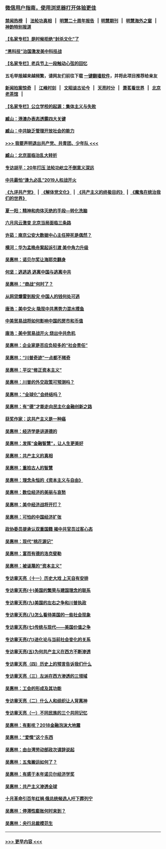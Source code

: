 ### [微信用户指南，使用浏览器打开体验更佳](https://github.com/gfw-breaker/banned-news1/blob/master/indexes/wechat-guide.md?t=0)
#### [禁闻热榜](热点新闻.md?t=0)  &nbsp;&nbsp;|&nbsp;&nbsp; [法轮功真相](https://github.com/gfw-breaker/truth/blob/master/README.md?t=0) &nbsp;&nbsp;|&nbsp;&nbsp; [明慧二十周年报告](https://github.com/gfw-breaker/mh-reports/blob/master/README.md?t=0) &nbsp;&nbsp;|&nbsp;&nbsp;[明慧期刊](https://github.com/gfw-breaker/mh-qikan) &nbsp;&nbsp;|&nbsp;&nbsp; [明慧海外之窗](https://github.com/gfw-breaker/mh-news/blob/master/README.md?t=0) &nbsp;&nbsp;|&nbsp;&nbsp; [神韵特别报道](https://github.com/gfw-breaker/mh-news/blob/master/shenyun.md?t=0)
#### [【名家专栏】是时候拒绝“封杀文化”了](../pages/nsc423/n11814093.md?t=02091433) 
#### [“黑科技”治国激发美中科技战](../pages/nsc423/n11638056.md?t=02091433) 
#### [【名家专栏】老兵节上一段触动心弦的回忆](../pages/nsc423/n11646016.md?t=02091433) 
#### 五毛举报越来越频繁，请网友们前往下载 [一键翻墙软件](https://github.com/gfw-breaker/ssr-accounts)，并将此项目推荐给亲友
#### [新闻拍案惊奇](https://github.com/gfw-breaker/banned-news1/blob/master/pages/link4.md) &nbsp;&nbsp;|&nbsp;&nbsp; [江峰时刻](https://github.com/gfw-breaker/banned-news1/blob/master/pages/link4.md) &nbsp;&nbsp;|&nbsp;&nbsp; [文昭谈古论今](https://github.com/gfw-breaker/banned-news1/blob/master/pages/link4.md) &nbsp;&nbsp;|&nbsp;&nbsp; [天亮时分](https://github.com/gfw-breaker/banned-news1/blob/master/pages/link4.md) &nbsp;&nbsp;|&nbsp;&nbsp; [萧茗看世界](https://github.com/gfw-breaker/banned-news1/blob/master/pages/link4.md) &nbsp;&nbsp;|&nbsp;&nbsp; [北京老茶馆](https://github.com/gfw-breaker/banned-news1/blob/master/pages/link4.md) &nbsp;&nbsp;|&nbsp;&nbsp; 
#### [【名家专栏】公立学校的起源：集体主义与失败](../pages/nsc423/n11601833.md?t=02091433) 
#### [臧山：港澳办表态透露四大关键](../pages/nsc423/n11421628.md?t=02091433) 
#### [臧山：中共缺乏管理开放社会的能力](../pages/nsc423/n11407457.md?t=02091433) 
#### [>>> 我要声明退出共产党、共青团、少年队 <<<](https://github.com/begood0513/goodnews/blob/master/quit/letter.md) 
#### [臧山：北京面临治乱大转折](../pages/nsc423/n11406895.md?t=02091433) 
#### [专访胡平：20年打压 法轮功屹立不倒意义深远](../pages/nsc423/n11398800.md?t=02091433) 
#### [中共最怕“逢九必乱”2019人权战开火](../pages/nsc423/n11385248.md?t=02091433) 
#### [《九评共产党》](https://github.com/begood0513/9ping.md/blob/master/README.md) &nbsp;|&nbsp; [《解体党文化》](../../../../jtdwh.md/blob/master/README.md)  &nbsp;|&nbsp; [《共产主义的终极目的》](../../../../gczydzjmd.md/blob/master/README.md) &nbsp;|&nbsp; [《魔鬼在统治我们的世界》](../../../../mgztzwmdsj.md/blob/master/README.md) 
#### [夏一阳：精神和肉体灭绝的手段—转化洗脑](../pages/nsc423/n11368250.md?t=02091433) 
#### [六月风云激变 北京当局面临三条路](../pages/nsc423/n11313668.md?t=02091433) 
#### [许茹：南京公安大数据中心主任猝死是偶然？](../pages/nsc423/n11064744.md?t=02091433) 
#### [横河：华为孟晚舟案起诉引渡 美中角力升级](../pages/nsc423/n11027230.md?t=02091433) 
#### [吴惠林：诺贝尔奖让海耶克翻身](../pages/nsc423/n10890049.md?t=02091433) 
#### [何坚：逃逃逃 逃离中国与逃离中共](../pages/nsc423/n10592891.md?t=02091433) 
#### [吴惠林：“商战”何时了？](../pages/nsc423/n10573558.md?t=02091433) 
#### [从网贷爆雷到股灾 中国人的钱何处可逃](../pages/nsc423/n10572800.md?t=02091433) 
#### [唐浩：美中交火 隐现中共黑势力混水摸鱼](../pages/nsc423/n10544040.md?t=02091433) 
#### [中美贸易战将如何影响中国的房市和币值](../pages/nsc423/n10543697.md?t=02091433) 
#### [唐浩：美中贸易战开火 烧出中共危机](../pages/nsc423/n10540126.md?t=02091433) 
#### [吴惠林：企业家是否应负较多的“社会责任”](../pages/nsc423/n10535022.md?t=02091433) 
#### [吴惠林：“川普奇迹”一点都不稀奇](../pages/nsc423/n10512808.md?t=02091433) 
#### [吴惠林：平议“修正资本主义”](../pages/nsc423/n10495724.md?t=02091433) 
#### [吴惠林：川普的外交政策可预测吗？](../pages/nsc423/n10462387.md?t=02091433) 
#### [吴惠林：“全球化”会终结吗？](../pages/nsc423/n10452838.md?t=02091433) 
#### [吴惠林：有“德”才能走向民主化金融创新之路](../pages/nsc423/n10432292.md?t=02091433) 
#### [获奖作家：这共产主义是一种癌](../pages/nsc423/n10431541.md?t=02091433) 
#### [吴惠林：经济学是讲道德的](../pages/nsc423/n10398014.md?t=02091433) 
#### [吴惠林：发挥“金融智慧”，让人生更美好](../pages/nsc423/n10375019.md?t=02091433) 
#### [吴惠林：共产主义的真相](../pages/nsc423/n10351394.md?t=02091433) 
#### [吴惠林：重拾古人的智慧](../pages/nsc423/n10337691.md?t=02091433) 
#### [吴惠林：理念永恒的《资本主义与自由》](../pages/nsc423/n10316274.md?t=02091433) 
#### [吴惠林：数位经济的美丽与哀愁](../pages/nsc423/n10292946.md?t=02091433) 
#### [吴惠林：美中经济战将开打？](../pages/nsc423/n10258825.md?t=02091433) 
#### [吴惠林：可怕的中国经济扩张](../pages/nsc423/n10219147.md?t=02091433) 
#### [政协委员提承认双重国籍 揭中共官员过客心态](../pages/nsc423/n10208809.md?t=02091433) 
#### [吴惠林：现代“桃花源记”](../pages/nsc423/n10185234.md?t=02091433) 
#### [吴惠林：富而有德的洛克斐勒](../pages/nsc423/n10142264.md?t=02091433) 
#### [吴惠林：被诬蔑的“资本主义”](../pages/nsc423/n10124816.md?t=02091433) 
#### [专访章天亮（十一）历史大戏 上天自有安排](../pages/nsc423/n10094905.md?t=02091433) 
#### [专访章天亮(十)美国的繁荣与建国理念的联系](../pages/nsc423/n10094899.md?t=02091433) 
#### [专访章天亮(九)美国的左右之争和川普执政](../pages/nsc423/n10094889.md?t=02091433) 
#### [专访章天亮(八)怎么看待美国的一些社会现象](../pages/nsc423/n10094857.md?t=02091433) 
#### [专访章天亮(七)传统与现代——美国价值之争](../pages/nsc423/n10093140.md?t=02091433) 
#### [专访章天亮(六)进化论与当前社会变化的关系](../pages/nsc423/n10092036.md?t=02091433) 
#### [专访章天亮(五)为何共产主义在西方不断渗透](../pages/nsc423/n10083620.md?t=02091433) 
#### [专访章天亮（四）历史上的预言告诉我们什么](../pages/nsc423/n10083606.md?t=02091433) 
#### [专访章天亮（三）左派在西方渗透的三领域](../pages/nsc423/n10081115.md?t=02091433) 
#### [吴惠林：工会的形成及其功能](../pages/nsc423/n10080633.md?t=02091433) 
#### [专访章天亮（二）什么人和组织让人背离神](../pages/nsc423/n10076637.md?t=02091433) 
#### [专访章天亮（一）不同民族的三个共同记忆](../pages/nsc423/n10074188.md?t=02091433) 
#### [吴惠林：有影呒？2018金融泡沫大地震](../pages/nsc423/n10040534.md?t=02091433) 
#### [吴惠林：“爱情”这个东西](../pages/nsc423/n10019423.md?t=02091433) 
#### [吴惠林：由台湾劳动部政次请辞说起](../pages/nsc423/n9979679.md?t=02091433) 
#### [吴惠林：五鬼搬运如何了？](../pages/nsc423/n9925338.md?t=02091433) 
#### [吴惠林：有感于本年诺贝尔经济学奖](../pages/nsc423/n9871883.md?t=02091433) 
#### [吴惠林：共产主义渗透全球](../pages/nsc423/n9812748.md?t=02091433) 
#### [十月革命引百年红祸 俄总统候选人吁下葬列宁](../pages/nsc423/n9810182.md?t=02091433) 
#### [吴惠林：停滞性膨胀何时来到？](../pages/nsc423/n9764136.md?t=02091433) 
#### [吴惠林：央行总裁模范生](../pages/nsc423/n9728134.md?t=02091433) 

----
#### [ >>> 更早内容 <<< ](../indexes/nsc423-earlier.md)
